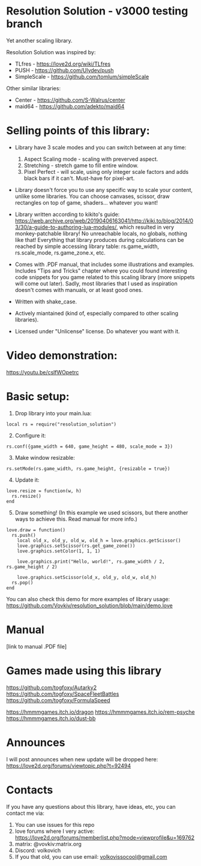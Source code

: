 # Resolution Solution - v3000 testing branch
Yet another scaling library.

Resolution Solution was inspired by:
* TLfres - https://love2d.org/wiki/TLfres
* PUSH - https://github.com/Ulydev/push
* SimpleScale - https://github.com/tomlum/simpleScale

Other similar libraries:
* Center - https://github.com/S-Walrus/center
* maid64 - https://github.com/adekto/maid64

# Selling points of this library:
* Library have 3 scale modes and you can switch between at any time:
  1. Aspect Scaling mode - scaling with preverved aspect.
  2. Stretching - stretch game to fill entire window.
  3. Pixel Perfect - will scale, using only integer scale factors and adds black bars if it can't. Must-have for pixel-art.

* Library doesn't force you to use any specific way to scale your content, unlike some libraries. You can choose canvases, scissor, draw rectangles on top of game, shaders... whatever you want!
* Library written according to kikito's guide: https://web.archive.org/web/20190406163041/http://kiki.to/blog/2014/03/30/a-guide-to-authoring-lua-modules/, which resulted in very monkey-patchable library! No unreachable locals, no globals, nothing like that! Everything that library produces during calculations can be reached by simple accessing library table: rs.game_width, rs.scale_mode, rs.game_zone.x, etc.
* Comes with .PDF manual, that includes some illustrations and examples. Includes "Tips and Tricks" chapter where you could found interesting code snippets for you game related to this scaling library (more snippets will come out later). Sadly, most libraries that I used as inspiration doesn't comes with manuals, or at least good ones.
* Written with shake_case.
* Actively miantained (kind of, especially compared to other scaling libraries).
* Licensed under "Unlicense" license. Do whatever you want with it.

# Video demonstration:
https://youtu.be/cslfWOpetrc

# Basic setup:
1. Drop library into your main.lua:

``` local rs = require("resolution_solution") ```

2. Configure it:

``` rs.conf({game_width = 640, game_height = 480, scale_mode = 3}) ```

3. Make window resizable:

``` rs.setMode(rs.game_width, rs.game_height, {resizable = true}) ```

4. Update it:
 ```
love.resize = function(w, h)
   rs.resize()
end
``` 
5. Draw something! (In this example we used scissors, but there another ways to achieve this. Read manual for more info.)
```
love.draw = function()
  rs.push()
    local old_x, old_y, old_w, old_h = love.graphics.getScissor()
    love.graphics.setScissor(rs.get_game_zone())
    love.graphics.setColor(1, 1, 1)
    
    love.graphics.print("Hello, world!", rs.game_width / 2, rs.game_height / 2)
    
    love.graphics.setScissor(old_x, old_y, old_w, old_h)
  rs.pop()
end
```
You can also check this demo for more examples of library usage: https://github.com/Vovkiv/resolution_solution/blob/main/demo.love

# Manual
[link to manual .PDF file]

# Games made using this library
https://github.com/togfoxy/Autarky2
https://github.com/togfoxy/SpaceFleetBattles
https://github.com/togfoxy/FormulaSpeed

https://hmmmgames.itch.io/dragon
https://hmmmgames.itch.io/rem-psyche
https://hmmmgames.itch.io/dust-bb

# Announces
I will post announces when new update will be dropped here: https://love2d.org/forums/viewtopic.php?t=92494

# Contacts
If you have any questions about this library, have ideas, etc, you can contact me via:
1. You can use issues for this repo
2. love forums where I very active: https://love2d.org/forums/memberlist.php?mode=viewprofile&u=169762
3. matrix: @vovkiv:matrix.org
4. Discord: volkovich
5. If you that old, you can use email: volkovissocool@gmail.com
